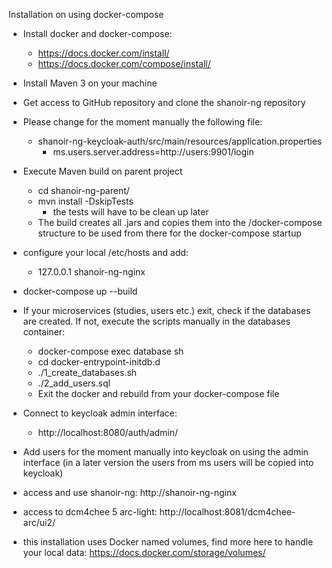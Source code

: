 Installation on using docker-compose

* Install docker and docker-compose:
    * https://docs.docker.com/install/
    * https://docs.docker.com/compose/install/
* Install Maven 3 on your machine
* Get access to GitHub repository and clone the shanoir-ng repository
* Please change for the moment manually the following file:
    * shanoir-ng-keycloak-auth/src/main/resources/application.properties
        * ms.users.server.address=http://users:9901/login
* Execute Maven build on parent project
    * cd shanoir-ng-parent/
    * mvn install -DskipTests
        * the tests will have to be clean up later
    * The build creates all .jars and copies them into the /docker-compose structure to be
used from there for the docker-compose startup
* configure your local /etc/hosts and add:
    * 127.0.0.1       shanoir-ng-nginx
* docker-compose up --build
* If your microservices (studies, users etc.) exit, check if the databases are created. If not, execute the scripts manually in the databases container:
	* docker-compose exec database sh
	* cd docker-entrypoint-initdb.d
	* ./1_create_databases.sh
	* ./2_add_users.sql
	* Exit the docker and rebuild from your docker-compose file
* Connect to keycloak admin interface:
    * http://localhost:8080/auth/admin/
* Add users for the moment manually into keycloak on using the admin interface
(in a later version the users from ms users will be copied into keycloak)
* access and use shanoir-ng: http://shanoir-ng-nginx
* access to dcm4chee 5 arc-light: http://localhost:8081/dcm4chee-arc/ui2/

* this installation uses Docker named volumes, find more here to handle your local data:
https://docs.docker.com/storage/volumes/
